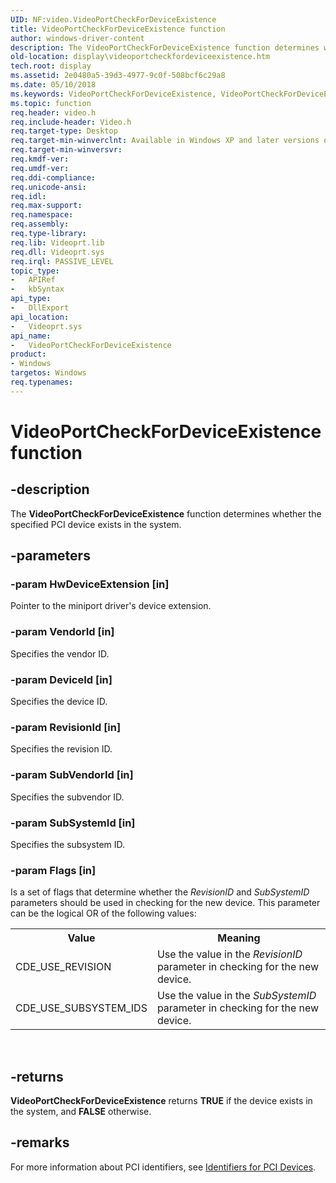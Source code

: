 ```yaml
---
UID: NF:video.VideoPortCheckForDeviceExistence
title: VideoPortCheckForDeviceExistence function
author: windows-driver-content
description: The VideoPortCheckForDeviceExistence function determines whether the specified PCI device exists in the system.
old-location: display\videoportcheckfordeviceexistence.htm
tech.root: display
ms.assetid: 2e0480a5-39d3-4977-9c0f-508bcf6c29a8
ms.date: 05/10/2018
ms.keywords: VideoPortCheckForDeviceExistence, VideoPortCheckForDeviceExistence function [Display Devices], VideoPort_Functions_3cb7198b-a2fe-423c-b0f3-11a154d087af.xml, display.videoportcheckfordeviceexistence, video/VideoPortCheckForDeviceExistence
ms.topic: function
req.header: video.h
req.include-header: Video.h
req.target-type: Desktop
req.target-min-winverclnt: Available in Windows XP and later versions of the Windows operating systems.
req.target-min-winversvr: 
req.kmdf-ver: 
req.umdf-ver: 
req.ddi-compliance: 
req.unicode-ansi: 
req.idl: 
req.max-support: 
req.namespace: 
req.assembly: 
req.type-library: 
req.lib: Videoprt.lib
req.dll: Videoprt.sys
req.irql: PASSIVE_LEVEL
topic_type:
-	APIRef
-	kbSyntax
api_type:
-	DllExport
api_location:
-	Videoprt.sys
api_name:
-	VideoPortCheckForDeviceExistence
product:
- Windows
targetos: Windows
req.typenames: 
---
```


# VideoPortCheckForDeviceExistence function


## -description


The <b>VideoPortCheckForDeviceExistence</b> function determines whether the specified PCI device exists in the system.


## -parameters




### -param HwDeviceExtension [in]

Pointer to the miniport driver's device extension.


### -param VendorId [in]

Specifies the vendor ID.


### -param DeviceId [in]

Specifies the device ID.


### -param RevisionId [in]

Specifies the revision ID.


### -param SubVendorId [in]

Specifies the subvendor ID.


### -param SubSystemId [in]

Specifies the subsystem ID.


### -param Flags [in]

Is a set of flags that determine whether the <i>RevisionID</i> and <i>SubSystemID</i> parameters should be used in checking for the new device. This parameter can be the logical OR of the following values:

<table>
<tr>
<th>Value</th>
<th>Meaning</th>
</tr>
<tr>
<td>
CDE_USE_REVISION

</td>
<td>
Use the value in the <i>RevisionID</i> parameter in checking for the new device.

</td>
</tr>
<tr>
<td>
CDE_USE_SUBSYSTEM_IDS

</td>
<td>
Use the value in the <i>SubSystemID</i> parameter in checking for the new device.

</td>
</tr>
</table>
 


## -returns



<b>VideoPortCheckForDeviceExistence</b> returns <b>TRUE</b> if the device exists in the system, and <b>FALSE</b> otherwise.




## -remarks



For more information about PCI identifiers, see <a href="https://docs.microsoft.com/windows-hardware/drivers/install/identifiers-for-pci-devices">Identifiers for PCI Devices</a>. 



